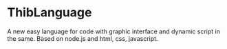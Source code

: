 # ThibLanguage
A new easy language for code with graphic interface and dynamic script in the same. Based on node.js and html, css, javascript.

